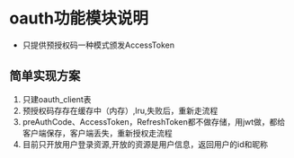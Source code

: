 # oauth功能模块说明


- 只提供预授权码一种模式颁发AccessToken



## 简单实现方案

1. 只建oauth_client表
2. 预授权码存存在缓存中（内存）,lru,失败后，重新走流程
3. preAuthCode、AccessToken，RefreshToken都不做存储，用jwt做，都给客户端保存，客户端丢失，重新授权走流程
4. 目前只开放用户登录资源,开放的资源是用户信息，返回用户的id和昵称

